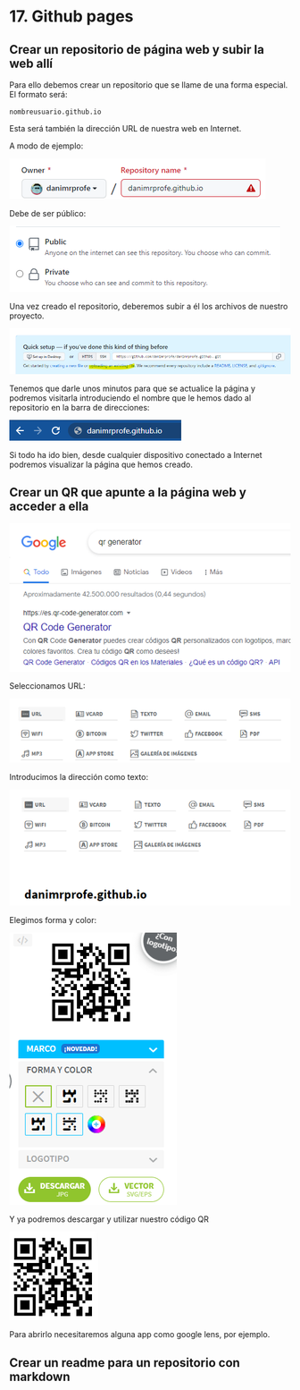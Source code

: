 # 17. Github pages

## Crear un repositorio de página web y subir la web allí

Para ello debemos crear un repositorio que se llame de una forma especial. El formato será:

```
nombreusuario.github.io
```

Esta será también la dirección URL de nuestra web en Internet.

A modo de ejemplo:

![imagen](img/2022-10-07-17-20-11.png)

Debe de ser público:

![imagen](img/2022-10-07-17-21-07.png)

Una vez creado el repositorio, deberemos subir a él los archivos de nuestro proyecto.

![imagen](img/2022-10-07-17-22-00.png)

Tenemos que darle unos minutos para que se actualice la página y podremos visitarla introduciendo el nombre que le hemos dado al repositorio en la barra de direcciones:

![imagen](img/2022-10-07-17-22-48.png)

Si todo ha ido bien, desde cualquier dispositivo conectado a Internet podremos visualizar la página que hemos creado.

## Crear un QR que apunte a la página web y acceder a ella

![imagen](img/2022-10-07-17-23-38.png)

Seleccionamos URL:

![imagen](img/2022-10-07-17-23-57.png)

Introducimos la dirección como texto:

![imagen](img/2022-10-07-17-24-47.png)

Elegimos forma y color:

![imagen](img/2022-10-07-17-25-40.png)

Y ya podremos descargar y utilizar nuestro código QR

![imagen](img/2022-10-07-17-26-15.png)

Para abrirlo necesitaremos alguna app como google lens, por ejemplo.

## Crear un readme para un repositorio con markdown

